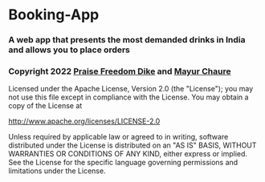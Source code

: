 # Booking-App
<h3> A web app that presents the most demanded drinks in India and allows you to place orders </h3>

<div style = "background-colour:black" > 
<h3>Copyright 2022 <a href = "https://github.com/freedompraise" >Praise Freedom Dike</a> and <a href = "https://github.com/mr-mayurchaure" >Mayur Chaure</a></h3>

<p>Licensed under the Apache License, Version 2.0 (the "License");
you may not use this file except in compliance with the License.
You may obtain a copy of the License at 

   http://www.apache.org/licenses/LICENSE-2.0

Unless required by applicable law or agreed to in writing, software
distributed under the License is distributed on an "AS IS" BASIS,
WITHOUT WARRANTIES OR CONDITIONS OF ANY KIND, either express or implied.
See the License for the specific language governing permissions and
limitations under the License.</p>

   </div>
